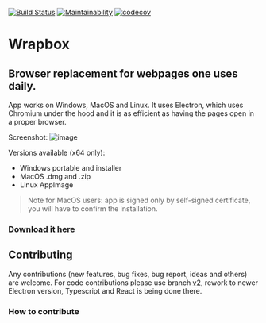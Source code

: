 [![Build Status](https://dev.azure.com/peterdanis/wrapbox/_apis/build/status/wrapbox-ci?branchName=master)](https://dev.azure.com/peterdanis/wrapbox/_build/latest?definitionId=5)
[![Maintainability](https://api.codeclimate.com/v1/badges/0746b7ce5b2c1fe231de/maintainability)](https://codeclimate.com/github/peterdanis/wrapbox/maintainability)
[![codecov](https://codecov.io/gh/peterdanis/wrapbox/branch/master/graph/badge.svg)](https://codecov.io/gh/peterdanis/wrapbox)

# Wrapbox
## Browser replacement for webpages one uses daily.

App works on Windows, MacOS and Linux. It uses Electron, which uses Chromium under the hood and it is as efficient as having the pages open in a proper browser.

Screenshot:
![image](https://res.cloudinary.com/d3/image/upload/v1580457966/wrapbox_jd6uyg.png)

Versions available (x64 only):
- Windows portable and installer 
- MacOS .dmg and .zip
- Linux AppImage

 > Note for MacOS users: app is signed only by self-signed certificate, you will have to confirm the installation.

### [Download it here](https://github.com/peterdanis/wrapbox/releases/latest)



## Contributing

Any contributions (new features, bug fixes, bug report, ideas and others) are welcome. For code contributions please use branch [v2](https://github.com/peterdanis/wrapbox/tree/v2), rework to newer Electron version, Typescript and React is being done there.

### How to contribute
